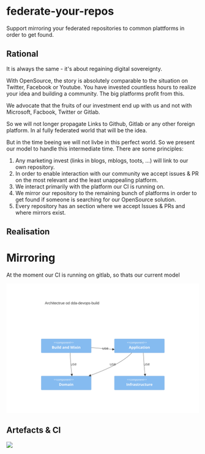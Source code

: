 # federate-your-repos

Support mirroring your federated repositories to common plattforms in order to get found.

## Rational

It is always the same - it's about regaining digital sovereignty.

With OpenSource, the story is absolutely comparable to the situation on Twitter, Facebook or Youtube. You have invested countless hours to realize your idea and building a community. The big platforms profit from this.

We advocate that the fruits of our investment end up with us and not with Microsoft, Facbook, Twitter or Gitlab.

So we will not longer propagate Links to Github, Gitlab or any other foreign platform. In al fully federated world that will be the idea.

But in the time beeing we will not livbe in this perfect world. So we present our model to handle this intermediate time. There are some principles:

1. Any marketing invest (links in blogs, mblogs, toots, ...) will link to our own repository.
2. In order to enable interaction with our community we accept issues & PR on the most relevant and the least unappealing platform.
3. We interact primarily with the platform our CI is running on.
4. We mirror our repository to the remaining bunch of platforms in order to get found if someone is searching for our OpenSource solution.
5. Every repository has an section where we accept Issues & PRs and where mirrors exist.

## Realisation

# Mirroring

At the moment our CI is running on gitlab, so thats our current model

![](doc/repositories.svg)

## Artefacts & CI

![](/home/jem/repo/opensource/federate-your-repos/doc/ciAndArtifacts.svg)